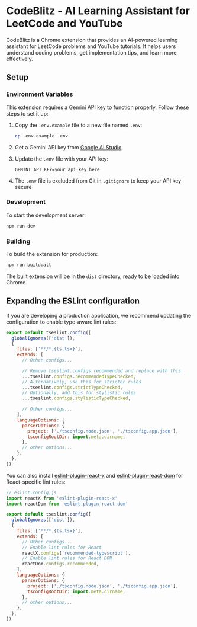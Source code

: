 # CodeBlitz - AI Learning Assistant for LeetCode and YouTube

CodeBlitz is a Chrome extension that provides an AI-powered learning assistant for LeetCode problems and YouTube tutorials. It helps users understand coding problems, get implementation tips, and learn more effectively.

## Setup

### Environment Variables

This extension requires a Gemini API key to function properly. Follow these steps to set it up:

1. Copy the `.env.example` file to a new file named `.env`:
   ```bash
   cp .env.example .env
   ```

2. Get a Gemini API key from [Google AI Studio](https://makersuite.google.com/app/apikey)

3. Update the `.env` file with your API key:
   ```
   GEMINI_API_KEY=your_api_key_here
   ```

4. The `.env` file is excluded from Git in `.gitignore` to keep your API key secure

### Development

To start the development server:

```bash
npm run dev
```

### Building

To build the extension for production:

```bash
npm run build:all
```

The built extension will be in the `dist` directory, ready to be loaded into Chrome.

## Expanding the ESLint configuration

If you are developing a production application, we recommend updating the configuration to enable type-aware lint rules:

```js
export default tseslint.config([
  globalIgnores(['dist']),
  {
    files: ['**/*.{ts,tsx}'],
    extends: [
      // Other configs...

      // Remove tseslint.configs.recommended and replace with this
      ...tseslint.configs.recommendedTypeChecked,
      // Alternatively, use this for stricter rules
      ...tseslint.configs.strictTypeChecked,
      // Optionally, add this for stylistic rules
      ...tseslint.configs.stylisticTypeChecked,

      // Other configs...
    ],
    languageOptions: {
      parserOptions: {
        project: ['./tsconfig.node.json', './tsconfig.app.json'],
        tsconfigRootDir: import.meta.dirname,
      },
      // other options...
    },
  },
])
```

You can also install [eslint-plugin-react-x](https://github.com/Rel1cx/eslint-react/tree/main/packages/plugins/eslint-plugin-react-x) and [eslint-plugin-react-dom](https://github.com/Rel1cx/eslint-react/tree/main/packages/plugins/eslint-plugin-react-dom) for React-specific lint rules:

```js
// eslint.config.js
import reactX from 'eslint-plugin-react-x'
import reactDom from 'eslint-plugin-react-dom'

export default tseslint.config([
  globalIgnores(['dist']),
  {
    files: ['**/*.{ts,tsx}'],
    extends: [
      // Other configs...
      // Enable lint rules for React
      reactX.configs['recommended-typescript'],
      // Enable lint rules for React DOM
      reactDom.configs.recommended,
    ],
    languageOptions: {
      parserOptions: {
        project: ['./tsconfig.node.json', './tsconfig.app.json'],
        tsconfigRootDir: import.meta.dirname,
      },
      // other options...
    },
  },
])
```
